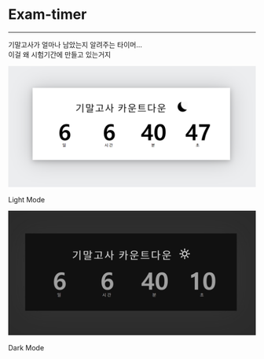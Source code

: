 # Exam-timer
---
기말고사가 얼마나 남았는지 알려주는 타이머...  
이걸 왜 시험기간에 만들고 있는거지  
  
<img src="https://raw.githubusercontent.com/D3vle0/exam-timer/master/capture-img/light-mode.PNG" width="600px">  

Light Mode

<img src="https://raw.githubusercontent.com/D3vle0/exam-timer/master/capture-img/dark-mode.PNG" width="600px">  

Dark Mode
